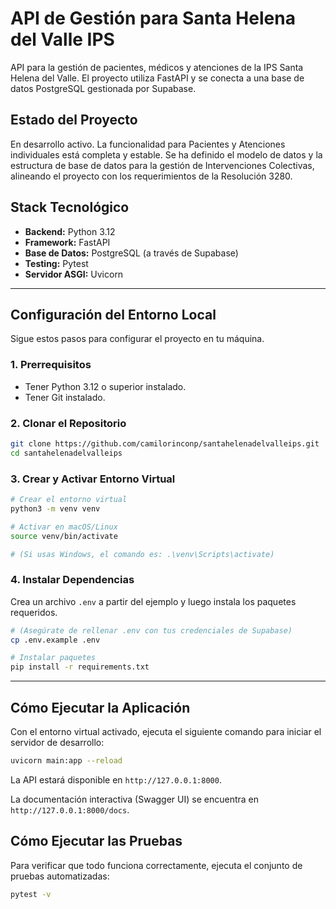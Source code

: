 # API de Gestión para Santa Helena del Valle IPS

API para la gestión de pacientes, médicos y atenciones de la IPS Santa Helena del Valle. El proyecto utiliza FastAPI y se conecta a una base de datos PostgreSQL gestionada por Supabase.

## Estado del Proyecto

En desarrollo activo. La funcionalidad para Pacientes y Atenciones individuales está completa y estable. Se ha definido el modelo de datos y la estructura de base de datos para la gestión de Intervenciones Colectivas, alineando el proyecto con los requerimientos de la Resolución 3280.

## Stack Tecnológico

- **Backend:** Python 3.12
- **Framework:** FastAPI
- **Base de Datos:** PostgreSQL (a través de Supabase)
- **Testing:** Pytest
- **Servidor ASGI:** Uvicorn

---

## Configuración del Entorno Local

Sigue estos pasos para configurar el proyecto en tu máquina.

### 1. Prerrequisitos

- Tener Python 3.12 o superior instalado.
- Tener Git instalado.

### 2. Clonar el Repositorio

```bash
git clone https://github.com/camilorinconp/santahelenadelvalleips.git
cd santahelenadelvalleips
```

### 3. Crear y Activar Entorno Virtual

```bash
# Crear el entorno virtual
python3 -m venv venv

# Activar en macOS/Linux
source venv/bin/activate

# (Si usas Windows, el comando es: .\venv\Scripts\activate)
```

### 4. Instalar Dependencias

Crea un archivo `.env` a partir del ejemplo y luego instala los paquetes requeridos.

```bash
# (Asegúrate de rellenar .env con tus credenciales de Supabase)
cp .env.example .env

# Instalar paquetes
pip install -r requirements.txt
```

---

## Cómo Ejecutar la Aplicación

Con el entorno virtual activado, ejecuta el siguiente comando para iniciar el servidor de desarrollo:

```bash
uvicorn main:app --reload
```

La API estará disponible en `http://127.0.0.1:8000`.

La documentación interactiva (Swagger UI) se encuentra en `http://127.0.0.1:8000/docs`.

## Cómo Ejecutar las Pruebas

Para verificar que todo funciona correctamente, ejecuta el conjunto de pruebas automatizadas:

```bash
pytest -v
```
